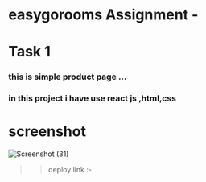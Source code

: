 # easygorooms  Assignment -
# Task 1
### this is simple product page ...<br>
### in this project i have use react js ,html,css<br>

# screenshot
![Screenshot (31)](https://github.com/dhananjayverma/easygorooms-/assets/108890988/5e06a626-21bf-4965-b486-26e0009a8474)

>>deploy link :-
